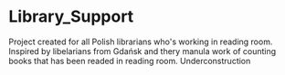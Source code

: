 # Library_Support
Project created for all Polish librarians who's working in reading room.
Inspired by libelarians from Gdańsk and thery manula work of counting books that has been readed in reading room. 
Underconstruction
